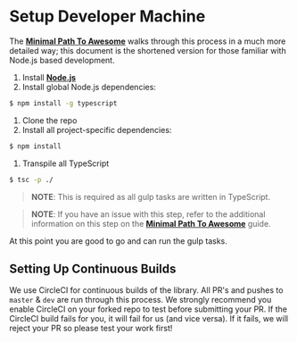 # Setup Developer Machine

The **[Minimal Path To Awesome](MPA.md)** walks through this process in a much more detailed way; this document is the shortened version for those familiar with Node.js based development.

1. Install **[Node.js](https://nodejs.org)**
1. Install global Node.js dependencies:

  ```bash
  $ npm install -g typescript
  ```

1. Clone the repo
1. Install all project-specific dependencies:

  ```bash
  $ npm install
  ```

1. Transpile all TypeScript

  ```bash
  $ tsc -p ./
  ```

  > **NOTE**: This is required as all gulp tasks are written in TypeScript.
  
  > **NOTE**: If you have an issue with this step, refer to the additional information on this step on the **[Minimal Path To Awesome](MPA.md)** guide.

At this point you are good to go and can run the gulp tasks.

## Setting Up Continuous Builds

We use CircleCI for continuous builds of the library. All PR's and pushes to `master` & `dev` are run through this process. We strongly recommend you enable CircleCI on your forked repo to test before submitting your PR. If the CircleCI build fails for you, it will fail for us (and vice versa). If it fails, we will reject your PR so please test your work first!

